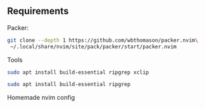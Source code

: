 ## Requirements

Packer:
``` bash
git clone --depth 1 https://github.com/wbthomason/packer.nvim\
 ~/.local/share/nvim/site/pack/packer/start/packer.nvim
```

Tools

``` bash
sudo apt install build-essential ripgrep xclip
```

``` bash
sudo apt install build-essential ripgrep
```


Homemade nvim config


